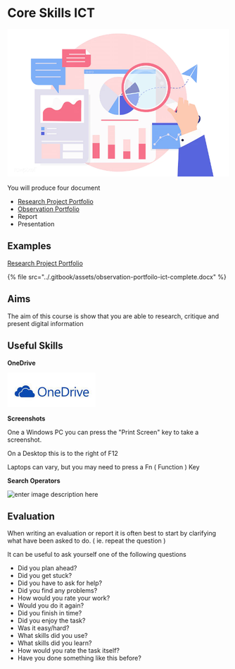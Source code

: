 # Core Skills ICT

![](../.gitbook/assets/image%20%286%29.png)

You will produce four document

* [Research Project Portfolio](https://tutor.neocities.org/Research%20Project%20Portfolio%20Simpler.docx)
* [Observation Portfolio](https://tutor.neocities.org/Observation%20Portfolio.docx)
* Report
* Presentation

## Examples

[Research Project Portfolio](https://tutor.neocities.org/Research%20Project%20Portfolio%20Example.docx)

{% file src="../.gitbook/assets/observation-portfoilo-ict-complete.docx" %}

## Aims

The aim of this course is show that you are able to research, critique and present digital information

## Useful Skills

**OneDrive**

![](../.gitbook/assets/image.png)



**Screenshots**

One a Windows PC you can press the "Print Screen" key to take a screenshot.

On a Desktop this is to the right of F12

Laptops can vary, but you may need to press a Fn \( Function \) Key

**Search Operators**

![enter image description here](http://www.craiglotter.co.za/wp-content/uploads/2012/10/how-to-google-it-cheatsheet.jpg)



## Evaluation

When writing an evaluation or report it is often best to start by clarifying what have been asked to do. \( ie. repeat the question \)

It can be useful to ask yourself one of the following questions

* Did you plan ahead?
* Did you get stuck?
* Did you have to ask for help?
* Did you find any problems?
* How would you rate your work?
* Would you do it again? 
* Did you finish in time?
* Did you enjoy the task? 
* Was it easy/hard?
* What skills did you use?
* What skills did you learn?
* How would you rate the task itself?
* Have you done something like this before?

